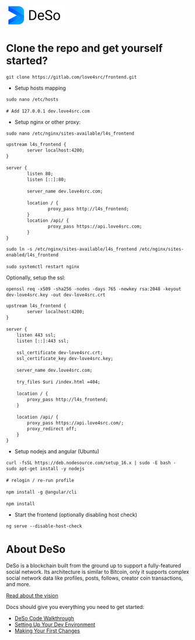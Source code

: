 ![DeSo Logo](src/assets/img/camelcase_logo.svg)

# Clone the repo and get yourself started?
```
git clone https://gitlab.com/love4src/frontend.git
```

* Setup hosts mapping
```
sudo nano /etc/hosts

# Add 127.0.0.1 dev.love4src.com

```

* Setup nginx or other proxy:
```
sudo nano /etc/nginx/sites-available/l4s_frontend
```
```
upstream l4s_frontend {
        server localhost:4200;
}

server {
        listen 80;
        listen [::]:80;

        server_name dev.love4src.com;

        location / {
                proxy_pass http://l4s_frontend;
        }
        location /api/ { 
                proxy_pass https://api.love4src.com;
        }
}

```
```
sudo ln -s /etc/nginx/sites-available/l4s_frontend /etc/nginx/sites-enabled/l4s_frontend

sudo systemctl restart nginx
```

Optionally, setup the ssl:
```
openssl req -x509 -sha256 -nodes -days 765 -newkey rsa:2048 -keyout dev-love4src.key -out dev-love4src.crt
```

```
upstream l4s_frontend {
        server localhost:4200;
}

server {
    listen 443 ssl;
    listen [::]:443 ssl;

    ssl_certificate dev-love4src.crt;
    ssl_certificate_key dev-love4src.key;

    server_name dev.love4src.com;

    try_files $uri /index.html =404;

    location / {
        proxy_pass http://l4s_frontend;
    }

    location /api/ { 
        proxy_pass https://api.love4src.com/;
        proxy_redirect off;
    }
}
```

* Setup nodejs and angular (Ubuntu)
```
curl -fsSL https://deb.nodesource.com/setup_16.x | sudo -E bash -
sudo apt-get install -y nodejs

# relogin / re-run profile

npm install -g @angular/cli

npm install 
```

* Start the frontend (optionally disabling host check)
```
ng serve --disable-host-check
```

# About DeSo
DeSo is a blockchain built from the ground up to support a fully-featured
social network. Its architecture is similar to Bitcoin, only it supports complex
social network data like profiles, posts, follows, creator coin transactions, and
more.

[Read about the vision](https://docs.deso.org/#the-ultimate-vision)

Docs should give you everything you need to get started:
* [DeSo Code Walkthrough](https://docs.deso.org/code/walkthrough)
* [Setting Up Your Dev Environment](https://docs.deso.org/code/dev-setup)
* [Making Your First Changes](https://docs.deso.org/code/making-your-first-changes)
